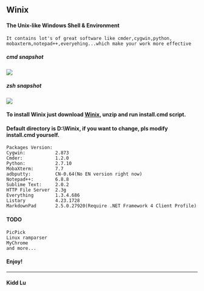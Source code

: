 Winix
----------

#### The Unix-like Windows Shell & Environment
	It contains lot's of great software like cmder,cygwin,python,
	mobaxterm,notepad++,everyehing...which make your work more effective

##### cmd snapshot
![](https://raw.githubusercontent.com/kiddlu/Winix/master/snapshot/img1.png)

##### zsh snapshot
![](https://raw.githubusercontent.com/kiddlu/Winix/master/snapshot/img2.png)

#### To install Winix just download [Winix](http://pan.baidu.com/s/1dDI3SXF), unzip and run install.cmd script.

#### Default directory is D:\Winix, if you want to change, pls modify install.cmd yourself.

	Packages Version:
	Cygwin:           2.873
	Cmder:            1.2.0
	Python:           2.7.10
	MobaXterm:        7.7
	adbputty:         CN-0.64(No EN version right now)
	Notepad++:        6.8.8
	Sublime Text:     2.0.2
	HTTP File Server  2.3g
	Everything        1.3.4.686
	Listary           4.23.1728
	MarkdownPad       2.5.0.27920(Require .NET Framework 4 Client Profile)	

#### TODO
	PicPick
	Linux ramparser
	MyChrome
	and more...

#### Enjoy!

----------

#### Kidd Lu

